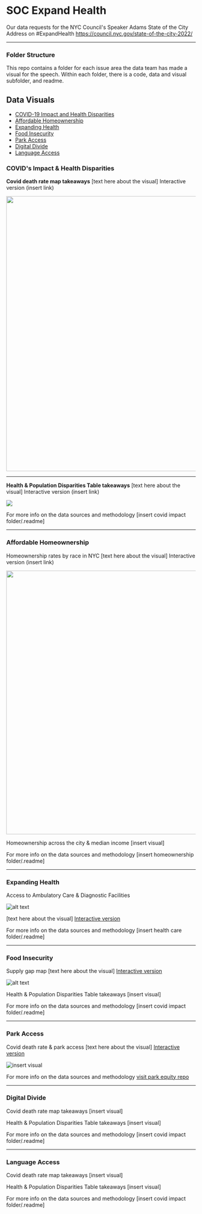# SOC Expand Health 
Our data requests for the NYC Council's Speaker Adams State of the City Address on #ExpandHealth https://council.nyc.gov/state-of-the-city-2022/

***   

### Folder Structure
This repo contains a folder for each issue area the data team has made a visual for the speech. Within each folder, there is a  code, data and visual subfolder, and readme.

## Data Visuals

+ [COVID-19 Impact and Health Disparities](https://github.com/NewYorkCityCouncil/SOC_HealthyNYC_2022#covids-impact--health-disparities)
+ [Affordable Homeownership](https://github.com/NewYorkCityCouncil/SOC_HealthyNYC_2022#affordable-homeownership)
+ [Expanding Health](https://github.com/NewYorkCityCouncil/SOC_HealthyNYC_2022#expanding-health)
+ [Food Insecurity](https://github.com/NewYorkCityCouncil/SOC_HealthyNYC_2022#food-insecurity)
+ [Park Access](https://github.com/NewYorkCityCouncil/SOC_HealthyNYC_2022#park-access)
+ [Digital Divide](https://github.com/NewYorkCityCouncil/SOC_HealthyNYC_2022#digital-divide)
+ [Language Access](https://github.com/NewYorkCityCouncil/SOC_HealthyNYC_2022#language-access)

### COVID's Impact & Health Disparities

**Covid death rate map takeaways**
[text here about the visual] Interactive version (insert link)

<img src="https://newyorkcitycouncil.github.io/Covid_Characteristics/visuals/map_covid.png" width="800" height="730"/>

***  


**Health & Population Disparities Table takeaways**
[text here about the visual] Interactive version (insert link)

<img src="https://newyorkcitycouncil.github.io/Covid_Characteristics/visuals/Covid_Plot_nocolor.png"/>
                                                                                                                              
                                                                                                                           
For more info on the data sources and methodology [insert covid impact folder/.readme] 

***

### Affordable Homeownership

Homeownership rates by race in NYC
[text here about the visual] Interactive version (insert link)

<img src="https://newyorkcitycouncil.github.io/SOC_HealthyNYC_2022/housing_affordability/visual/Home%20Ownership%20Rate%20by%20Race%20Ethnicity.png" width="800" height="700">

Homeownership across the city & median income
[insert visual]

For more info on the data sources and methodology [insert homeownership folder/.readme]

***

### Expanding Health 

Access to Ambulatory Care & Diagnostic Facilities

![alt text](https://newyorkcitycouncil.github.io/SOC_HealthyNYC_2022/health_care/visual/NYC_Health_Access.png)

[text here about the visual] [Interactive version](https://newyorkcitycouncil.github.io/SOC_HealthyNYC_2022/health_care/visual/)

For more info on the data sources and methodology [insert health care folder/.readme]

***  


### Food Insecurity

Supply gap map 
[text here about the visual] 
[Interactive version](https://newyorkcitycouncil.github.io/SOC_HealthyNYC_2022/food_access/visual/efap_score.html)

![alt text](https://newyorkcitycouncil.github.io/SOC_HealthyNYC_2022/food_access/visual/efap_score.png)

Health & Population Disparities Table takeaways
[insert visual]

For more info on the data sources and methodology [insert covid impact folder/.readme]

***  


### Park Access

Covid death rate & park access
[text here about the visual] [Interactive version](https://newyorkcitycouncil.github.io/park_equity_covid_2022/figures/COVID_deaths.html)

![insert visual](https://newyorkcitycouncil.github.io/park_equity_covid_2022/figures/COVID_deaths.png)

For more info on the data sources and methodology [visit park equity repo](https://github.com/NewYorkCityCouncil/park_equity_covid_2022)

***  



### Digital Divide

Covid death rate map takeaways
[insert visual]

Health & Population Disparities Table takeaways
[insert visual]

For more info on the data sources and methodology [insert covid impact folder/.readme]

***  



### Language Access

Covid death rate map takeaways
[insert visual]

Health & Population Disparities Table takeaways
[insert visual]

For more info on the data sources and methodology [insert covid impact folder/.readme]




